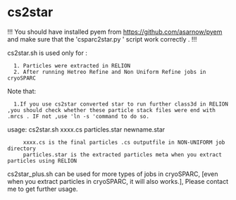 # cs2star
!!!
You should have installed pyem from https://github.com/asarnow/pyem and make sure that the  'csparc2star.py ' script work correctly .
!!!

cs2star.sh is used only for :
  
      1. Particles were extracted in RELION
      2. After running Hetreo Refine and Non Uniform Refine jobs in cryoSPARC 
      
Note that:
 
      1.If you use cs2star converted star to run further class3d in RELION ,you should check whether these particle stack files were end with .mrcs . IF not ,use 'ln -s 'command to do so.
      
 usage:  cs2star.sh xxxx.cs  particles.star  newname.star
 
         xxxx.cs is the final particles .cs outputfile in NON-UNIFORM job directory
         particles.star is the extracted particles meta when you extract particles using RELION
         
         
cs2star_plus.sh can be used for more types of jobs in cryoSPARC, [even when you extract particles in cryoSPARC, it will also works.], Please contact me to get further usage.
      
